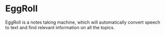 # EggRoll
EggRoll is a notes taking machine, which will automatically convert speech to text and find relevant information on all the topics.
